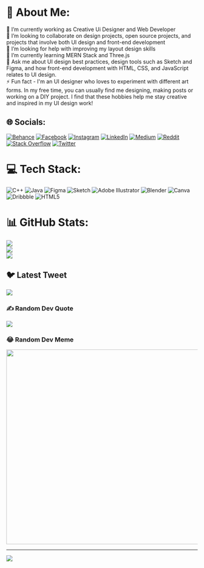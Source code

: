 # 💫 About Me:
🔭 I’m currently working as Creative Ui Designer and Web Developer<br>👯 I’m looking to collaborate on design projects, open source projects, and projects that involve both UI design and front-end development<br>🤝 I’m looking for help with improving my layout design skills<br>🌱 I’m currently learning MERN Stack and Three.js<br>💬 Ask me about UI design best practices, design tools such as Sketch and Figma, and how front-end development with HTML, CSS, and JavaScript relates to UI design.<br>⚡ Fun fact - I'm an UI designer who loves to experiment with different art forms. In my free time, you can usually find me designing, making posts or working on a DIY project. I find that these hobbies help me stay creative and inspired in my UI design work!


## 🌐 Socials:
[![Behance](https://img.shields.io/badge/Behance-1769ff?logo=behance&logoColor=white)](https://behance.net/https://www.behance.net/sidhantpatro) [![Facebook](https://img.shields.io/badge/Facebook-%231877F2.svg?logo=Facebook&logoColor=white)](https://facebook.com/https://www.facebook.com/sidhu.patro.37/) [![Instagram](https://img.shields.io/badge/Instagram-%23E4405F.svg?logo=Instagram&logoColor=white)](https://instagram.com/feellikedeveloper) [![LinkedIn](https://img.shields.io/badge/LinkedIn-%230077B5.svg?logo=linkedin&logoColor=white)](https://www.linkedin.com/in/sidhant-patro-581905233/) [![Medium](https://img.shields.io/badge/Medium-12100E?logo=medium&logoColor=white)](https://medium.com/@https://medium.com/@sidhupatro) [![Reddit](https://img.shields.io/badge/Reddit-%23FF4500.svg?logo=Reddit&logoColor=white)](https://reddit.com/user/https://www.reddit.com/user/Sido_polis) [![Stack Overflow](https://img.shields.io/badge/-Stackoverflow-FE7A16?logo=stack-overflow&logoColor=white)](https://stackoverflow.com/users/user:19142743) [![Twitter](https://img.shields.io/badge/Twitter-%231DA1F2.svg?logo=Twitter&logoColor=white)](https://twitter.com/https://twitter.com/SidhantPatro) 

# 💻 Tech Stack:
![C++](https://img.shields.io/badge/c++-%2300599C.svg?style=for-the-badge&logo=c%2B%2B&logoColor=white) ![Java](https://img.shields.io/badge/java-%23ED8B00.svg?style=for-the-badge&logo=java&logoColor=white) 	![Figma](https://img.shields.io/badge/figma-%23F24E1E.svg?style=for-the-badge&logo=figma&logoColor=white) ![Sketch](https://img.shields.io/badge/Sketch-FFB387?style=for-the-badge&logo=sketch&logoColor=black) ![Adobe Illustrator](https://img.shields.io/badge/adobeillustrator-%23FF9A00.svg?style=for-the-badge&logo=adobeillustrator&logoColor=white) ![Blender](https://img.shields.io/badge/blender-%23F5792A.svg?style=for-the-badge&logo=blender&logoColor=white) ![Canva](https://img.shields.io/badge/Canva-%2300C4CC.svg?style=for-the-badge&logo=Canva&logoColor=white) ![Dribbble](https://img.shields.io/badge/Dribbble-EA4C89?style=for-the-badge&logo=dribbble&logoColor=white) ![HTML5](https://img.shields.io/badge/html5-%23E34F26.svg?style=for-the-badge&logo=html5&logoColor=white)
# 📊 GitHub Stats:
![](https://github-readme-stats.vercel.app/api?username=Sidopolis&theme=tokyonight&hide_border=false&include_all_commits=true&count_private=false)<br/>
![](https://github-readme-streak-stats.herokuapp.com/?user=Sidopolis&theme=tokyonight&hide_border=false)<br/>
![](https://github-readme-stats.vercel.app/api/top-langs/?username=Sidopolis&theme=tokyonight&hide_border=false&include_all_commits=true&count_private=false&layout=compact)

## 🐦 Latest Tweet
[![](https://gtce.itsvg.in/api?username=https://twitter.com/SidhantPatro)](https://github.com/VishwaGauravIn/github-twitter-card-embed)

### ✍️ Random Dev Quote
![](https://quotes-github-readme.vercel.app/api?type=horizontal&theme=radical)

### 😂 Random Dev Meme
<img src="https://random-memer.herokuapp.com/" width="512px"/>

---
[![](https://visitcount.itsvg.in/api?id=Sidopolis&icon=6&color=0)](https://visitcount.itsvg.in)

<!-- Proudly created with GPRM ( https://gprm.itsvg.in ) -->
